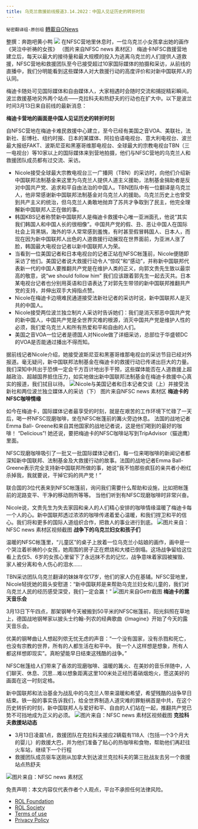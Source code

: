 ```yaml
---
title: 乌克兰救援前线报道3.14.2022：中国人见证历史的转折时刻
---
```

`秘密翻译组-原创组` [轉載自GNews](https://gnews.org/zh-hans/2161130/)

整撰：奔跑吧黄小鸭
![](https://assets.gnews.org/wp-content/uploads/2022/03/image-1-5.png) 在NFSC营地里休息时，一位乌克兰小女孩拿出她的画作《哭泣中祈祷的女孩》 （图片来自NFSC news 素材区）
梅迪卡NFSC救援营地建立后，每天以最大的接待量和最大规模的投入为逃离乌克兰的人们提供人道救援，NFSC营地和救援团队至今已接受超过10家国际媒体的拍摄和采访，从前线的直播中，我们分明能看到这些媒体人对大救援行动的高度评价和对新中国联邦人的认同。

梅迪卡随处可见国际媒体和自由媒体人，大家相遇时会随时交流和捕捉精彩瞬间。波兰救援基地另外两个站点——克拉科夫和热舒夫的行动也在扩大中。以下是波兰时间3月13日来自前线的最新消息：

**梅迪卡营地的画面是中国人见证历史的转折时刻**

自NFSC营地在梅迪卡难民救援中心建立，至今已经有美国之音VOA、美联社，法新社、彭博社、纽约时报、日本的某媒体、阿拉伯语电视台、意大利电视台、波兰最大报纸FAKT、波斯尼亚和黑塞哥维那电视台、全球最大的宗教电视台TBN（三一电视台）等10家以上的国际媒体来到营地拍摄，他们与NFSC营地的乌克兰人和救援团队成员都有过交流、采访。

- Nicole接受全球最大宗教电视台三一广播网（TBN）的采访时，向他们介绍新中国联邦法制基金来这里为乌克兰人提供人道主义援助，法制基金捐助者是反对中国共产党、追求和平自由法治的中国人。TBN团队中有一位翻译是乌克兰人，他非常感谢新中国联邦法制基金对乌克兰人的援助。乌克兰历史上也曾受到共产主义的统治，但乌克兰人勇敢地抛弃了苏共才争取到了民主，他完全理解新中国联邦人正在做的事。
- 韩国KBS记者称赞新中国联邦人是梅迪卡救援中心唯一亚洲面孔，他说“其实我们韩国人和中国人长的很相像”。中国共产党的假、丑、恶让中国人在国际社会上背黑锅，海外的华人常常感到羞愧，有时甚至假冒韩国人、日本人，而现在因为新中国联邦人出色的人道救援行动展现在世界面前，为亚洲人涨了脸，韩国最大电视台记者以新中国联邦人为荣。
- 当看到一位美国记者和日本电视台的记者正站在NFSC帐篷前，Nicole便随即采访了他们。美国记者说大救援行动令人“惊叹”和“感动”，并称新中国联邦代表新一代的中国人要推翻共产党是在维护人类的正义，向郭文贵先生致以最崇高的敬意，说“we should follow him” 我们应该跟着郭先生一起去灭共。日本某电视台记者也分别用英语和日语表达了对郭先生带领的新中国联邦推翻共产党的支持，并伸出双手大拇指点赞。
- Nicole在梅迪卡边境难民通道接受法新社记者的采访时说，新中国联邦人是灭共的中国人。
- Nicole接受两位波兰独立制片人采访时告诉她们：我们是消灭邪恶中国共产党的新中国人，中国共产党是全世界灾难的根源，消灭中国共产党是维护人性的必须，我们爱乌克兰人和所有热爱和平和自由的人们。
- 美国之音VOA一位记者是德国人对Nicole做了详细采访，总部位于华盛顿DC的VOA是否能通过播出不得而知。


据前线记者Nicole介绍，她接受波斯尼亚和黑塞哥维那电视台的采访节目已经对外报道。毫无疑问，新中国联邦法制基金在梅迪卡的救援行动已传递出巨大的力量。我们深知中共出于恐惧一定会千方百计地出手干预，这些媒体能否在人道救援上超越政治、超越国界抵住压力，如实地做出新中国联邦法制基金在梅迪卡救援中心真实的报道，我们拭目以待。
![](https://assets.gnews.org/wp-content/uploads/2022/03/图片5-11.jpg)Nicole与美国记者和日本记者交谈（上）并接受法新社和两位波兰独立媒体人的采访（下） 图片来自NFSC news 素材区
**梅迪卡的NFSC咖啡情缘**

如今在梅迪卡，国际媒体记者最享受的时刻，就是在艰苦的工作环境下忙碌了一天后，喝一杯NFSC现磨咖啡，坐在NFSC帐篷前的篝火旁边休息。 法国的战地记者Emma Ball- Greene和来自其他国家的战地记者说，这是他们喝到的最好的咖啡！ “Delicious”!  她还说，要把梅迪卡的NFSC咖啡站写到TripAdvisor（猫途鹰）里面。

NFSC现磨咖啡吸引了一批又一批国际媒体记者们，每一位来喝咖啡的新闻记者都深知新中国联邦、法制基金及大救援行动的故事。法国的战地记者Emma Ball-Greene表示完全支持新中国联邦所做的事，她说“我不怕那些疯狂的亲共者小粉红杀掉我，我就要说，干掉它妈的共产党！”

联合国的3位代表来到NFSC帐篷前，询问我们需要什么帮助和设施，比如把帐篷前的泥路变平、干净的移动厕所等等。 当他们听到有NFSC现磨咖啡时非常兴奋。

Nicole说，文贵先生为失去家园和亲人的人们精心安排的咖啡情缘温暖了梅迪卡每一个人的心。新中国联邦透过浓浓的咖啡传递着爱心温暖，和我们捍卫和平的信心。我们将和更多的国际人道组织合作，把救人的事业进行到底。
![](https://assets.gnews.org/wp-content/uploads/2022/03/图片6-2-1.jpg)图片来自：NFSC news 素材区视频截图
**战争下的乌克兰妇女和孩子们**

温暖的NFSC帐篷里，“儿童区”的桌子上放着一位乌克兰小姑娘的画作，画中是一个哭泣着祈祷的小女孩，她周围的房子正在燃烧和大楼已倒塌。这场战争留给这位看上去仅5、6岁的女孩心里留下了永远抹不去的记忆，战争意味着家园被摧毁、家人被分离和令人伤心的泪水……

TBN采访团队乌克兰翻译的妹妹年仅17岁，他们的家人仍在基辅。NFSC营地里，Nicole轻抚她的肩头安慰道：“新中国联邦是来帮助乌克兰妇女和儿童的，我们对乌克兰人民的经历感受深受，我们一定会赢！”
![](https://assets.gnews.org/wp-content/uploads/2022/03/图片7-2-1.jpg)图片来自Gettr截图
**梅迪卡的露天音乐会**

3月13日下午四点，那架钢琴今天被搬到50平米的NFSC帐篷前，阳光斜照在草地上，德国战地钢琴家以披头士约翰-列农的经典歌曲《Imagine》开始了今天的露天音乐会。

优美的钢琴曲让人想起列侬无忧无虑的声音：“一个没有国家，没有杀戮和死亡，也没有宗教的世界，所有的人都生活在和平中。 我一个人这样想是想象，所有人都这样想即现实”。真盼望能早日结束这残酷的战争。”

NFSC帐篷给人们带来了香浓的现磨咖啡、温暖的篝火、在美妙的音乐伴随中，人们聊天、休息、沉思…难以想象距离这里100米处正经历着硝烟炮火，愿这美好的画面在这一时刻定格。

新中国联邦和法治基金为战乱中的乌克兰人带来温暖和希望，希望残酷的战争早日结束。铁一般的事实告诉我们，给全世界制造人道灾难的罪魁祸首是中共，在这个历史转折的时刻，新中国联邦人与爱好和平、自由的人们站在一起，推翻共产党已势不可挡地成为正义的必须。
![](https://assets.gnews.org/wp-content/uploads/2022/03/图片8-2-1.jpg)图片来自：NFSC news 素材区视频截图
**克拉科夫救援站动态**

- 3月13日凌晨1点，救援团队在克拉科夫接应2辆载有118人（包括一个3个月大的婴儿）的救援大巴，并为他们准备了贴心的热咖啡和食物，帮助他们再赶往火车站，继续下一个行程
- 救援团队成员驱车送刚从加拿大到达波兰克拉科夫的第三批战友去另一个救援站点热舒夫

![](https://assets.gnews.org/wp-content/uploads/2022/03/热舒服.jpg)图片来自：NFSC news 素材区
 

免责声明：本文内容仅代表作者个人观点，平台不承担任何法律风险。

- [ROL Foundation](https://rolfoundation.org/)
- [ROL Society](https://rolsociety.org/)
- [Terms of use](https://gnews.org/terms-of-use-3/)
- [Privacy Policy](https://gnews.org/privacy-policy/)
